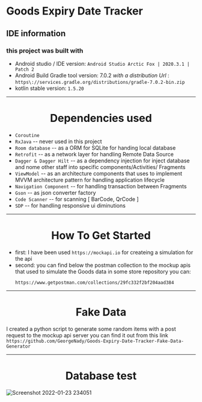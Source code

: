 # Goods Expiry Date Tracker

## IDE information
### this project was built with
* Android studio / IDE version: `Android Studio Arctic Fox | 2020.3.1 | Patch 2`
* Android Build Gradle tool version: 7.0.2 _with a distribution Url_ : `https\://services.gradle.org/distributions/gradle-7.0.2-bin.zip`
* kotlin stable version: `1.5.20` 
---

<h1 align="center">Dependencies used</h1>

* `Coroutine`
* `RxJava` -- never used in this project
* `Room database` -- as a ORM for SQLite for handing local database
* `Retrofit` -- as a network layer for handling Remote Data Source
* `Dagger & Dagger Hilt` -- as a dependency injection for inject database and nome other staff into
  specific components/Activities/ Fragments
* `ViewModel` -- as an architecture components that uses to implement MVVM architecture pattern for
  handling application lifecycle
* `Navigation Component` -- for handling transaction between Fragments
* `Gson` -- as json converter factory
* `Code Scanner` -- for scanning [ BarCode, QrCode ]
* `SDP` -- for handling responsive ui diminutions
---

<h1 align="center">How To Get Started</h1>

* first: I have been used `https://mockapi.io` for createing a simulation for the api 
* second: you can find below the postman collection to the mockup apis that used to simulate the Goods
  data in some store repository you can:
  ```
  https://www.getpostman.com/collections/29fc332f2bf204aad384
  ```
---
<h1 align="center">Fake Data</h1>

I created a python script to generate some random items with a post request to the mockup api server
you can find it out from this link 
```https://github.com/GeorgeNady/Goods-Expiry-Date-Tracker-Fake-Data-Generator```


---

<h1 align="center">Database test</h1>

![Screenshot 2022-01-23 234051](https://user-images.githubusercontent.com/29967846/150698992-6d53c576-6f62-4c2a-a68a-5d83341eb650.png)


